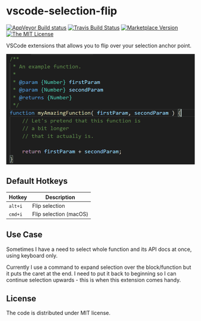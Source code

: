 # vscode-selection-flip

[![AppVeyor Build status](https://ci.appveyor.com/api/projects/status/gjcdelf5727f824r?svg=true&passingText=master%20%E2%9C%93)](https://ci.appveyor.com/project/mlewand/vscode-selection-flip) [![Travis Build Status](https://travis-ci.org/mlewand/vscode-selection-flip.svg?branch=master)](https://travis-ci.org/mlewand/vscode-selection-flip)
[![Marketplace Version](https://vsmarketplacebadge.apphb.com/version/mlewand.vscode-selection-flip.svg "Current Release")](https://marketplace.visualstudio.com/items?itemName=mlewand.vscode-selection-flip)
[![The MIT License](https://img.shields.io/badge/license-MIT-green.svg?style=flat-square)](https://opensource.org/licenses/MIT)

VSCode extensions that allows you to flip over your selection anchor point.

![Example usage of vscode-selection-flip extension](assets/vscode-selection-flip.gif)

## Default Hotkeys

Hotkey | Description
---|---
`alt+i` | Flip selection
`cmd+i` | Flip selection (macOS)

## Use Case

Sometimes I have a need to select whole function and its API docs at once, using keyboard only.

Currently I use a command to expand selection over the block/function but it puts the caret at the end. I need to put it back to beginning so I can continue selection upwards - this is when this extension comes handy.

## License

The code is distributed under MIT license.